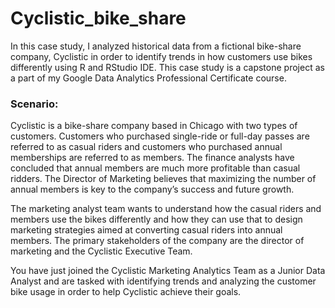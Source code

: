 # Cyclistic_bike_share
In this case study, I analyzed historical data from a fictional bike-share company, Cyclistic in order to identify trends in how customers use bikes differently using R and RStudio IDE. This case study is a capstone project as a part of my Google Data Analytics Professional Certificate course.


### Scenario:
Cyclistic is a bike-share company based in Chicago with two types of customers. Customers who purchased single-ride or full-day passes are referred to as casual riders and customers who purchased annual memberships are referred to as members. The finance analysts have concluded that annual members are much more profitable than casual ridders. The Director of Marketing believes that maximizing the number of annual members is key to the company’s success and future growth.


The marketing analyst team wants to understand how the casual riders and members use the bikes differently and how they can use that to design marketing strategies aimed at converting casual riders into annual members. The primary stakeholders of the company are the director of marketing and the Cyclistic Executive Team.


You have just joined the Cyclistic Marketing Analytics Team as a Junior Data Analyst and are tasked with identifying trends and analyzing the customer bike usage in order to help Cyclistic achieve their goals.
